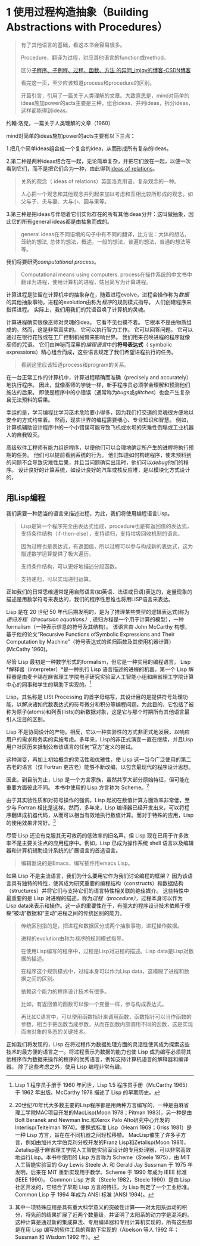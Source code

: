 # 1 使用过程构造抽象（Building Abstractions with Procedures）

> 有了其他语言的基础，看这本书会容易很多。
>
> Procedure，翻译为过程，对应其他语言的function或method。
>
> 区分[子程序、子例程、过程、函数、方法 的异同_imjqy的博客-CSDN博客](https://blog.csdn.net/qq_42195302/article/details/128737346)
>
> 看完这一页，至少应该知道process和procedure的区别。
>
> 
>
>
> 开篇引言，引用了一篇关于人类理解的文章。大致意思是，mind对简单的ideas施加power的acts主要是三种，组合ideas，并列ideas，拆分ideas，这样都能得到ideas。
>

约翰·洛克，一篇关于人类理解的文章（1960）

mind对简单的ideas施加power的acts主要有以下三点：

1.把几个简单ideas组合成一个复合的idea，从而形成所有复杂的ideas。

2.第二种是两种ideas结合在一起，无论简单复杂，并把它们放在一起，以便一次看到它们，而不是把它们合为一种，由此得到[ideas of relations](https://baike.baidu.com/item/%E5%85%B3%E7%B3%BB%E7%9A%84%E8%A7%82%E5%BF%B5/22645025?fr=aladdin)。

> 关系的观念（ ideas of relations）英国洛克用语。复杂观念的一种。
>
> 人心把一个观念和其他观念并列起来加以考虑和互相比较所形成的观念。如父与子、夫与妻、大与小、因与果等。

3.第三种是把ideas与伴随着它们实际存在的所有其他ideas分开：这叫做抽象，因此它的所有general ideas都是由抽象而成的。

> general ideas在不同语境的句子中有不同的翻译，比方说：大体的想法，笼统的想法, 总体的想法，概述，一般的想法，普遍的想法，普通的想法等等。

我们将要研究*computational process*。

> Computational means using computers. process在操作系统的中文书中翻译为进程，使用计算机的进程，姑且简写为计算进程。

计算进程是驻留在计算机中的抽象存在，随着进程evolve，进程会操作称为*数据*的其他抽象事物。进程的evolution由称为*程序*的规则模式指导。 人们创建程序来指挥进程。 实际上，我们用我们的咒语召唤了计算机的灵魂。

计算进程确实很像巫师对灵魂的idea。 它看不见也摸不着。 它根本不是由物质组成的。然而，这是非常真实的。 它可以执行智力工作。 它可以回答问题。 它可以通过在银行花钱或在工厂控制机械臂来影响世界。 我们用来召唤进程的程序就像巫师的咒语。 它们由神秘而深奥的*编程语言*中的**符号表达式**（ symbolic expressions）精心组合而成，这些语言规定了我们希望进程执行的任务。

> 看到这里应该知道process和program的关系。

在一台正常工作的计算机中，计算进程精确而准确（precisely and accurately）地执行程序。 因此，就像巫师的学徒一样，新手程序员必须学会理解和预测他们施法的后果。 即使是程序中的小错误（通常称为*bugs*或*glitches*）也会产生复杂且无法预料的后果。

幸运的是，学习编程比学习巫术危险要小得多，因为我们打交道的灵魂很方便地以安全的方式约束着。 然而，现实世界的编程需要细心、专业知识和智慧。 例如，计算机辅助设计程序中的一个小错误可能导致飞机或水坝的灾难性倒塌或工业机器人的自我毁灭。

高级软件工程师有能力组织程序，以便他们可以合理地确定所产生的进程将执行预期的任务。 他们可以提前看到系统的行为。 他们知道如何构建程序，使未预料到的问题不会导致灾难性后果，并且当问题确实出现时，他们可以*debug*他们的程序。 设计良好的计算系统，如设计良好的汽车或核反应堆，是以模块化方式设计的，

## 用Lisp编程 

我们需要一种适当的语言来描述进程，为此，我们将使用编程语言Lisp。

> Lisp是第一个程序完全由表达式组成，procedure也是有返回值的表达式，支持条件结构（if-then-else），支持递归，支持垃圾回收机制的语言。
>
> 因为过程也是表达式，有返回值，所以过程可以参与构成新的表达式，这为描述数学运算提供了极大遍历。
>
> 支持条件结构，可以更好地描述分段函数。
>
> 支持递归，可以实现递归运算。

正如我们的日常思维通常是用自然语言(如英语、法语或日语)表达的，定量现象的描述是用数学符号来表达的，我们的程序性思维也将用LISP语言来表达。

Lisp 是在 20 世纪 50 年代后期发明的，是为了推理某些类型的逻辑表达式(称为*递归方程（drecursion equations）*, 递归方程是一个用于计算的模型），一种formalism（一种表示信息的符号及其结构）。 该语言由 John McCarthy 构想，基于他的论文“Recursive Functions ofSymbolic Expressions and Their Computation by Machine”（符号表达式的递归函数及其使用机器计算）(McCathy 1960)。

尽管 Lisp 最初是一种数学形式的formalism，但它是一种实用的编程语言。 Lisp *解释器（interpreter）*是一种执行 Lisp 语言描述的进程的机器。第一个 Lisp 解释器是由麦卡锡在麻省理工学院电子研究实验室人工智能小组和麻省理工学院计算中心的同事和学生的帮助下实现的。[^1]

[^1]:Lisp 1 程序员手册于 1960 年问世，Lisp 1.5 程序员手册（McCarthy 1965）于 1962 年出版。McCarthy 1978 描述了 Lisp 的早期历史。

Lisp，其名称是 LISt Processing 的首字母缩写，其设计目的是提供符号处理功能，以解决诸如代数表达式的符号微分和积分等编程问题。为此目的，它包括了被称为原子(atoms)和列表(lists)的新数据对象，这是它与那个时期所有其他语言最引人注目的区别。

Lisp 不是协同设计的产物。相反，它以一种实验性的方式非正式地发展，以响应用户的需求和务实的实施考虑。多年来，Lisp的非正式演变一直在继续，并且Lisp 用户社区历来抵制公布该语言的任何“官方”定义的尝试。

这种演变，再加上初始概念的灵活性和优雅性，使 Lisp 这一当今广泛使用的第二古老的语言（仅 Fortran 更古老）能够不断改编，以包含最现代的程序设计思想。

因此，到目前为止，Lisp 是一个方言家族，虽然共享大部分原始特征，但可能在重要方面彼此不同。 本书中使用的 Lisp 方言称为 Scheme。[^2]

[^2]:20世纪70年代大多数主要的Lisp程序都是用两种方言编写的，一种是由麻省理工学院MAC项目开发的MacLisp(Moon 1978；Pitman 1983)，另一种是由Bolt Beranek and Newman Inc.和Xerox Palo Alto研究中心开发的Interlisp(Teitelman 1974)。便携式标准 Lisp（Hearn 1969；Griss 1981）是一种 Lisp 方言，旨在在不同机器之间轻松移植。 MacLisp催生了许多子方言，例如由加州大学伯克利分校开发的Franz Lisp和Zetalisp(Moon 1981)，Zetalisp基于麻省理工学院人工智能实验室设计的专用处理器，可以非常高效地运行Lisp。本书中使用的 Lisp 方言称为 Scheme（Steele 1975），由 MIT 人工智能实验室的 Guy Lewis Steele Jr. 和 Gerald Jay Sussman 于 1975 年发明，后来在 MIT 重新实现用于教学。Scheme 于 1990 年成为 IEEE 标准 (IEEE 1990)。 Common Lisp 方言（Steele 1982，Steele 1990）是由 Lisp 社区开发的，它结合了早期 Lisp 方言的特征，为 Lisp 制定了一个工业标准。 Common Lisp 于 1994 年成为 ANSI 标准 (ANSI 1994)。

由于其实验性质和对符号操作的强调，Lisp 起初在数值计算方面效率非常低，至少与 Fortran 相比是这样。然而，多年来，Lisp 编译器已经开发出来，可以将程序翻译成机器代码，从而可以相当有效地执行数值计算。而对于特殊的应用，Lisp 的使用效果非常好。[^3]

[^3]:其中一项特殊应用是具有重大科学意义的突破性计算——对太阳系运动的积分，将先前的结果扩展了近两个数量级，并证明了太阳系的动力学是混沌的。 这种计算是通过新的集成算法、专用编译器和专用计算机实现的，所有这些都是在用 Lisp 编写的软件工具的帮助下实现的（Abelson 等人 1992 年；Sussman 和 Wisdom 1992 年）。

尽管 Lisp 还没有克服其无可救药的低效率的旧名声，但 Lisp 现在已用于许多效率不是主要关注点的应用程序中。例如，Lisp 已成为操作系统 shell 语言以及编辑器和计算机辅助设计系统的扩展语言的首选语言。

> 编辑器说的是Emacs，编写插件用emacs Lisp。

如果 Lisp 不是主流语言，我们为什么要用它作为我们讨论编程的框架？ 因为该语言具有独特的特性，使其成为研究重要的编程结构（constructs）和数据结构（structures）并将它们与支持它们的语言特性相关联的绝佳媒介。 这些特性中最重要的是 Lisp 对进程的描述，称为*过程（procedure）*，过程本身可以作为 Lisp data来表示和操作。这一点的重要性在于，有强大的程序设计技术依赖于模糊“被动”数据和“主动”进程之间的传统区别的能力。

> 传统区别指的是，把进程和数据区分成两个抽象事物，进程操作数据。
>
> 进程的evolution由称为*程序*的规则模式指导。
>
> 在使用Lisp编写的程序中，过程是Lisp对进程的描述。Lisp data是Lisp对数据的描述。
>
> 在程序这个规则模式中，过程本身可以作为Lisp data，这模糊了进程和数据之间的区别。
>
> 依赖这个能力的程序设计技术有很多。
>
> 比如，有返回值的函数可以像一个变量一样，参与构成表达式。
>
> 再比如C语言中，可以使用函数指针来调用函数，函数指针可以当作函数的参数，相当于把函数当成参数，从而在函数内部调用不同的函数，这是实现面向对象的多态的关键技术。

正如我们将发现的，Lisp 在将过程作为数据处理方面的灵活性使其成为探索这些技术的最方便的语言之一。将过程表示为数据的能力也使 Lisp 成为编写必须将其他程序作为数据来操作的程序的优秀语言，例如支持计算机语言的解释器和编译器。 除了这些考虑之外，使用 Lisp 编程非常有趣。
